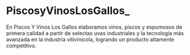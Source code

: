 # PiscosyVinosLosGallos_
En Piscos Y Vinos Los Gallos elaboramos vinos, piscos y espumosos de primera calidad a partir de selectas uvas industriales y la tecnología más avanzada en la industria vitivinícola, logrando un producto altamente competitivo.
